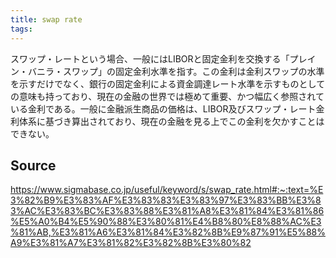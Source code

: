 ```yaml
---
title: swap rate
tags: 
---
```


スワップ・レートという場合、一般にはLIBORと固定金利を交換する「プレイン・バニラ・スワップ」の固定金利水準を指す。この金利は金利スワップの水準を示すだけでなく、銀行の固定金利による資金調達レート水準を示すものとしての意味も持っており、現在の金融の世界では極めて重要、かつ幅広く参照されている金利である。一般に金融派生商品の価格は、LIBOR及びスワップ・レート金利体系に基づき算出されており、現在の金融を見る上でこの金利を欠かすことはできない。

## Source
https://www.sigmabase.co.jp/useful/keyword/s/swap_rate.html#:~:text=%E3%82%B9%E3%83%AF%E3%83%83%E3%83%97%E3%83%BB%E3%83%AC%E3%83%BC%E3%83%88%E3%81%A8%E3%81%84%E3%81%86%E5%A0%B4%E5%90%88%E3%80%81%E4%B8%80%E8%88%AC%E3%81%AB,%E3%81%A6%E3%81%84%E3%82%8B%E9%87%91%E5%88%A9%E3%81%A7%E3%81%82%E3%82%8B%E3%80%82